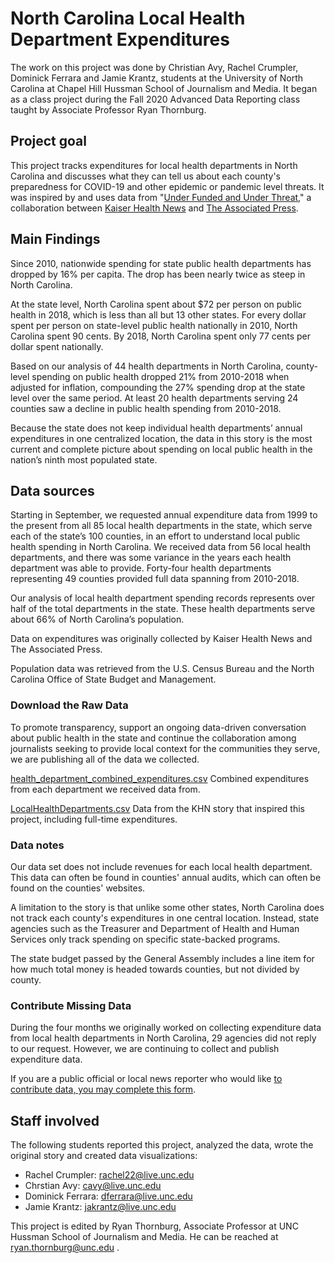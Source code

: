 # North Carolina Local Health Department Expenditures

The work on this project was done by Christian Avy, Rachel Crumpler, Dominick Ferrara and Jamie Krantz, students at the University of North Carolina at Chapel Hill Hussman School of Journalism and Media. It began as a class project during the Fall 2020 Advanced Data Reporting class taught by Associate Professor Ryan Thornburg.

## Project goal

This project tracks expenditures for local health departments in North Carolina and discusses what they can tell us about each county's preparedness for COVID-19 and other epidemic or pandemic level threats. It was inspired by and uses data from "[Under Funded and Under Threat](https://github.com/khnews/2020-underfunded-under-threat-data)," a collaboration between [Kaiser Health News](https://khn.org/about-us/) and [The Associated Press](https://www.ap.org/about/news-values-and-principles/).

## Main Findings
Since 2010, nationwide spending for state public health departments has dropped by 16% per capita. The drop has been nearly twice as steep in North Carolina. 
 
At the state level, North Carolina spent about $72 per person on public health in 2018, which is less than all but 13 other states. For every dollar spent per person on state-level public health nationally in 2010, North Carolina spent 90 cents. By 2018, North Carolina spent only 77 cents per dollar spent nationally.

Based on our analysis of 44 health departments in North Carolina, county-level spending on public health dropped 21% from 2010-2018 when adjusted for inflation, compounding the 27% spending drop at the state level over the same period. At least 20 health departments serving 24 counties saw a decline in public health spending from 2010-2018.

Because the state does not keep individual health departments’ annual expenditures in one centralized location, the data in this story is the most current and complete picture about spending on local public health in the nation’s ninth most populated state.


## Data sources
Starting in September, we requested annual expenditure data from 1999 to the present from all 85 local health departments in the state, which serve each of the state’s 100 counties, in an effort to understand local public health spending in North Carolina. We received data from 56 local health departments, and there was some variance in the years each health department was able to provide. Forty-four health departments representing 49 counties provided full data spanning from 2010-2018.
 
Our analysis of local health department spending records represents over half of the total departments in the state. These health departments serve about 66% of North Carolina’s population.

Data on expenditures was originally collected by Kaiser Health News and The Associated Press.

Population data was retrieved from the U.S. Census Bureau and the North Carolina Office of State Budget and Management.

### Download the Raw Data
To promote transparency, support an ongoing data-driven conversation about public health in the state and continue the collaboration among journalists seeking to provide local context for the communities they serve, we are publishing all of the data we collected. 

[health_department_combined_expenditures.csv](https://github.com/carolinadatadesk/NC-Public-Health-Data/blob/master/data/handmade/health_department_combined_expenditures.csv)
  Combined expenditures from each department we received data from.
  
[LocalHealthDepartments.csv](https://github.com/carolinadatadesk/NC-Public-Health-Data/blob/master/data/handmade/LocalHealthDepartments.csv)
    Data from the KHN story that inspired this project, including full-time expenditures.


### Data notes

Our data set does not include revenues for each local health department. This data can often be found in counties' annual audits, which can often be found on the counties' websites.

A limitation to the story is that unlike some other states, North Carolina does not track each county's expenditures in one central location. Instead, state agencies such as the Treasurer and Department of Health and Human Services only track spending on specific state-backed programs. 

The state budget passed by the General Assembly includes a line item for how much total money is headed towards counties, but not divided by county.

### Contribute Missing Data
During the four months we originally worked on collecting expenditure data from local health departments in North Carolina, 29 agencies did not reply to our request. However, we are continuing to collect and publish expenditure data.

If you are a public official or local news reporter who would like [to contribute data, you may complete this form](https://forms.gle/7uXxZhSKpYcp5CAX6).

## Staff involved
The following students reported this project, analyzed the data, wrote the original story and created data visualizations:

* Rachel Crumpler: rachel22@live.unc.edu
* Chrstian Avy: cavy@live.unc.edu
* Dominick Ferrara: dferrara@live.unc.edu
* Jamie Krantz: jakrantz@live.unc.edu

This project is edited by Ryan Thornburg, Associate Professor at UNC Hussman School of Journalism and Media. He can be reached at ryan.thornburg@unc.edu . 
